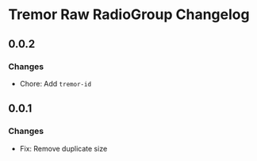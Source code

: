 # Tremor Raw RadioGroup Changelog

## 0.0.2

### Changes

- Chore: Add `tremor-id`

## 0.0.1

### Changes

- Fix: Remove duplicate size
